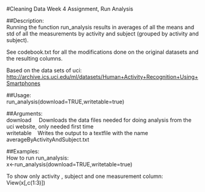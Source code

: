 #Cleaning Data Week 4 Assignment, Run Analysis  
  
##Description:  
Running the function run_analysis results in averages of all the means and std of all the measurements by activity and subject  (grouped by activity and subject).  
  
See codebook.txt for all the modifications done on the original datasets and the resulting columns. 
    
Based on the data sets of uci:  
http://archive.ics.uci.edu/ml/datasets/Human+Activity+Recognition+Using+Smartphones  
  
##Usage:  
run_analysis(download=TRUE,writetable=true)  
  
##Arguments:  
download&nbsp;&nbsp;&nbsp;&nbsp;&nbsp;Downloads the data files needed for doing analysis from the uci website, only needed first time  
writetable&nbsp;&nbsp;&nbsp;&nbsp;Writes the output to a textfile with the name averageByActivityAndSubject.txt  
  
  
##Examples:   
How to run run_analysis:  
x<-run_analysis(download=TRUE,writetable=true)  
  
To show only activity , subject and one measurement column:  
View(x[,c(1:3)])  
  